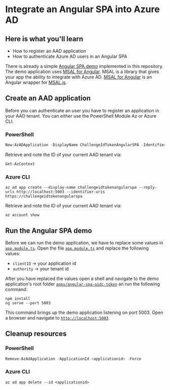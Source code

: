 # Integrate an Angular SPA into Azure AD

## Here is what you'll learn

- How to register an AAD application
- How to authenticate Azure AD users in an Angular SPA

There is already a simple [Angular SPA demo](apps/angular-spa-oidc-token) implemented in this repository.
The demo application uses [MSAL for Angular](https://www.npmjs.com/package/@azure/msal-angular). MSAL is a library that gives your app the ability to integrate with Azure AD.
[MSAL for Angular](https://www.npmjs.com/package/@azure/msal-angular) is an Angular wrapper for [MSAL.js](https://github.com/AzureAD/microsoft-authentication-library-for-js).

## Create an AAD application

Before you can authenticate an user you have to register an application in your AAD tenant.
You can either use the PowerShell Module Az or Azure CLI.

### PowerShell

```powershell
New-AzADApplication -DisplayName ChallengeIdTokenAngularSPA -IdentifierUris https://challengeidtokenangularspa -ReplyUrls http://localhost:5003
```

Retrieve and note the ID of your current AAD tenant via:

```powershell
Get-AzContext
```

### Azure CLI

```shell
az ad app create --display-name challengeidtokenangularspa --reply-urls http://localhost:5003 --identifier-uris https://challengeidtokenangularspa
```

Retrieve and note the ID of your current AAD tenant via:

```shell
az account show 
```

## Run the Angular SPA demo

Before we can run the demo application, we have to replace some values in [`app.module.ts`](apps/angular-spa-oidc-token/src/app/app.module.ts). Open the file [`app.module.ts`](apps/angular-spa-oidc-token/src/app/app.module.ts) and replace the following values:

- `clientID` -> your application id
- `authority` -> your tenant id

After you have replaced the values open a shell and navigate to the demo application's root folder [`apps/angular-spa-oidc-token`](apps/angular-spa-oidc-token) an run the following command:

```shell
npm install
ng serve --port 5003
```

This command brings up the demo application listening on port 5003. Open a browser and navigate to [`http://localhost:5003`](http://localhost:5003).

## Cleanup resources

### PowerShell

```powershell
Remove-AzAdApplication -ApplicationId <applicationid> -Force
```

### Azure CLI

```shell
az ad app delete --id <applicationid>
```